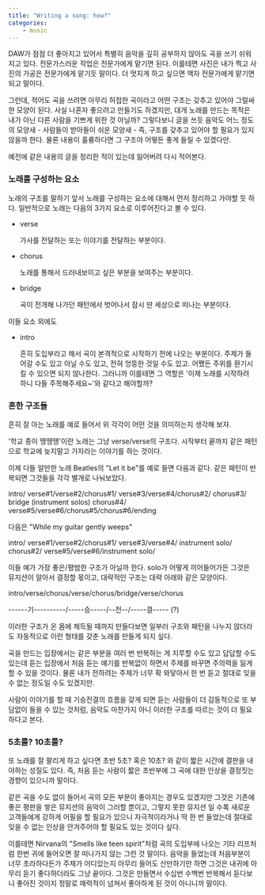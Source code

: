 ```yaml
---
title: "Writing a song: how?"
categories:
    - music
---
```


DAW가 점점 더 좋아지고 있어서 특별히 음악을 깊히 공부하지 않아도 곡을 쓰기 쉬워지고 있다. 전문가스러운 작업은 전문가에게 맡기면 된다. 이를테면 사진은 내가 찍고 사진의 가공은 전문가에게 맡기듯 말이다. 더 멋지게 하고 싶으면 액자 전문가에게 맡기면 되고 말이다.

그런데, 적어도 곡을 쓰려면 아무리 허접한 곡이라고 어떤 구조는 갖추고 있어야 그럴싸한 모양이 된다. 사실 나혼자 좋으려고 만들기도 하겠지만, 대개 노래를 만드는 목적은 내가 아닌 다른 사람을 기쁘게 위한 것 아닐까? 그렇다보니 글을 쓰듯 음악도 어느 정도의 모양새 - 사람들이 받아들이 쉬운 모양새 - 즉, 구조를 갖추고 있어야 할 필요가 있지 않을까 한다. 물론 내용이 훌륭하다면 그 구조야 어떻든 좋게 들릴 수 있겠다만. 

예전에 같은 내용의 글을 정리한 적이 있는데 잃어버려 다시 적어본다. 

### 노래를 구성하는 요소

노래의 구조를 말하기 앞서 노래를 구성하는 요소에 대해서 먼저 정리하고 가야할 듯 하다. 일반적으로 노래는 다음의 3가지 요소로 이루어진다고 볼 수 있다.

* verse

  가사를 전달하는 또는 이야기를 전달하는 부분이다.

* chorus

  노래를 통해서 드러내보이고 싶은 부분을 보여주는 부분이다.

* bridge

  곡이 전개해 나가던 패턴에서 벗어나서 잠시 딴 세상으로 떠나는 부분이다. 

이들 요소 외에도

* intro

  흔히 도입부라고 해서 곡이 본격적으로 시작하기 전에 나오는 부분이다. 주제가 들어갈 수도 있고 아닐 수도 있고, 전혀 엉뚱한 것일 수도 있고. 어쨌든 주위를 환기시킬 수 있으면 되지 않나한다. 그러니까 이를테면 그 역할은 '이제 노래를 시작하려 하니 다들 주목해주세요~'와 같다고 해야할까?

### 흔한 구조들

흔히 잘 아는 노래를 예로 들어서 위 각각이 어떤 것을 의미하는지 생각해 보자.

'학교 종이 땡땡땡'이란 노래는 그냥 verse/verse의 구조다. 시작부터 끝까지 같은 패턴으로 학교에 늦지말고 가자라는 이야기를 하는 것이다.

이제 다들 알만한 노래 Beatles의 "Let it be"를 예로 들면 다음과 같다. 같은 패턴이 반복되면 그것들을 각각 별개로 나눠보았다.

intro/
verse#1/verse#2/chorus#1/
verse#3/verse#4/chorus#2/
chorus#3/
bridge (instrument solos)
chorus#4/
verse#5/verse#6/chorus#5/chorus#6/ending

다음은 "While my guitar gently weeps"

intro/
verse#1/verse#2/chorus#1/
verse#3/verse#4/
instrument solo/
chorus#2/
verse#5/verse#6/instrument solo/

이들 예가 가장 좋은/평범한 구조가 아닐까 한다. solo가 어떻게 끼어들어가든 그것은 뮤지션이 알아서 결정할 몫이고, 대략적인 구조는 대략 아래와 같은 모양이다. 

intro/verse/chorus/verse/chorus/bridge/verse/chorus

------기----------/-----승-----/--전--/-----결----- (?)

이러한 구조가 온 몸에 체득될 때까지 만들다보면 일부러 구조와 패턴을 나누지 않더라도 자동적으로 이런 형태를 갖춘 노래를 만들게 되지 싶다. 

곡을 만드는 입장에서는 같은 부분을 여러 번 반복하는 게 지루할 수도 있고 답답할 수도 있는데 듣는 입장에서 처음 듣는 얘기를 반복없이 하면서 주제를 바꾸면 주의력을 잃게 할 수 있을 것이다. 물론 내가 전하려는 주제가 너무 확 와닿아서 한 번 듣고 절대로 잊을 수 없는 정도일 수도 있겠지만.

사람이 이야기를 할 때 기승전결의 흐름을 갖게 되면 듣는 사람들이 더 감동적으로 또 부담없이 들을 수 있는 것처럼, 음악도 마찬가지 아니 이러한 구조를 따르는 것이 더 필요하다고 본다. 

### 5초룰? 10초룰?

또 노래를 잘 팔리게 하고 싶다면 초반 5초? 혹은 10초? 와 같이 짧은 시간에 결판을 내야하는 성질도 있다. 즉, 처음 듣는 사람이 짧은 초반부에 그 곡에 대한 인상을 결정짓는 경향이 있으니까 말이다.

같은 곡을 수도 없이 들어서 곡의 모든 부분이 좋아지는 경우도 있겠지만 그것은 기존에 좋은 평판을 쌓은 뮤지션의 음악이 그러할 뿐이고, 그렇지 못한 뮤지션 일 수록 새로운 고객들에게 강하게 어필을 할 필요가 있으니 자극적이라거나 딱 한 번 들었는데 절대로 잊을 수 없는 인상을 안겨주어야 할 필요도 있는 것이다 싶다. 

이를테면 Nirvana의 "Smells like teen spirit"처럼 곡의 도입부에 나오는 기타 리프처럼 한번 귀에 들어오면 잘 떠나가지 않는 그런 것 말이다. 음악을 들었는데 처음부분이 너무 초라하다든가 주제가 어디있는지 아무리 들어도 산만하기만 하면 그것은 내귀에 아무리 듣기 좋다하더라도 그냥 끝이다. 그것은 만들면서 수십번 수백번 반복해서 듣다보니 좋아진 것이지 정말로 매력적이 넘쳐서 좋아하게 된 것이 아니니까 말이다.
